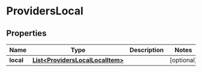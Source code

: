 
# ProvidersLocal

## Properties
Name | Type | Description | Notes
------------ | ------------- | ------------- | -------------
**local** | [**List&lt;ProvidersLocalLocalItem&gt;**](ProvidersLocalLocalItem.md) |  |  [optional]



